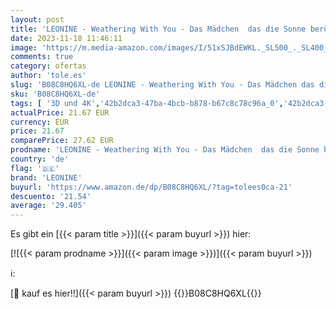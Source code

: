 ```yaml
---
layout: post
title: 'LEONINE - Weathering With You - Das Mädchen  das die Sonne berührte  4K Ultra-HD   Steelbook  [Blu-ray] [Limited Edition]'
date: 2023-11-18 11:46:11
image: 'https://m.media-amazon.com/images/I/51xSJBdEWKL._SL500_._SL400_.jpg'
comments: true
category: ofertas
author: 'tole.es'
slug: 'B08C8HQ6XL-de LEONINE - Weathering With You - Das Mädchen das die Sonne...'
sku: 'B08C8HQ6XL-de'
tags: [ '3D und 4K','42b2dca3-47ba-4bcb-b878-b67c8c78c96a_0','42b2dca3-47ba-4bcb-b878-b67c8c78c96a_701','4K / 3D','74a8fe95-105c-4404-b7b6-890adeb9d59b_0','74a8fe95-105c-4404-b7b6-890adeb9d59b_1901','74a8fe95-105c-4404-b7b6-890adeb9d59b_3401','74a8fe95-105c-4404-b7b6-890adeb9d59b_3501','74a8fe95-105c-4404-b7b6-890adeb9d59b_6301','74a8fe95-105c-4404-b7b6-890adeb9d59b_8101','Alle DVD & Blu-ray Angebote zur Black Friday Woche','Arborist Merchandising Root','Blu-Ray','Blu-ray','Custom Stores','DVD & Blu-ray','DVDs und Blu-ray im Angebot','DVDs und Blu-rays','Featured Categories','Filme','Science Fiction & Fantasy','Self Service','Shops','Special Features Stores','UHD - 4K - Informationen','Winterangebote: Filme & Serien stark reduziert','Zeichentrick','leonine','🇩🇪', ]
actualPrice: 21.67 EUR
currency: EUR
price: 21.67
comparePrice: 27.62 EUR
prodname: 'LEONINE - Weathering With You - Das Mädchen  das die Sonne berührte  4K Ultra-HD   Steelbook  [Blu-ray] [Limited Edition]'
country: 'de'
flag: '🇩🇪'
brand: 'LEONINE'
buyurl: 'https://www.amazon.de/dp/B08C8HQ6XL/?tag=tolees0ca-21'
descuento: '21.54'
average: '29.405'
---
```


Es gibt ein [{{< param title >}}]({{< param buyurl >}}) hier:

[![{{< param prodname >}}]({{< param image >}})]({{< param buyurl >}})

ℹ️:


[🛒 kauf es hier!!]({{< param buyurl >}})
{{<world>}}B08C8HQ6XL{{</world>}}
